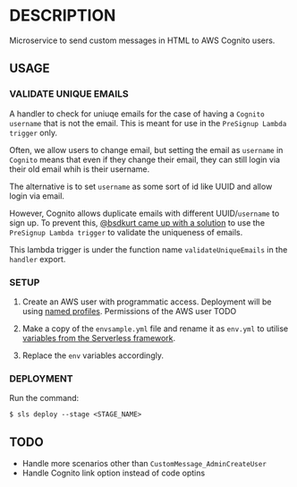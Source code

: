 # DESCRIPTION

Microservice to send custom messages in HTML to AWS Cognito users.

## USAGE

### VALIDATE UNIQUE EMAILS

A handler to check for uniuqe emails for the case of having a `Cognito username` that is not the email. This is meant for use in the `PreSignup Lambda trigger` only.

Often, we allow users to change email, but setting the email as `username` in `Cognito` means that even if they change their email, they can still login via their old email whih is their username.

The alternative is to set `username` as some sort of id like UUID and allow login via email.

However, Cognito allows duplicate emails with different UUID/`username` to sign up. To prevent this, [@bsdkurt came up with a solution](https://github.com/aws-amplify/amplify-js/issues/369#issuecomment-369933670) to use the `PreSignup Lambda trigger` to validate the uniqueness of emails.

This lambda trigger is under the function name `validateUniqueEmails` in the `handler` export.

### SETUP

1. Create an AWS user with programmatic access. Deployment will be using [named profiles](https://docs.aws.amazon.com/cli/latest/userguide/cli-multiple-profiles.html). Permissions of the AWS user TODO

2. Make a copy of the `envsample.yml` file and rename it as `env.yml` to utilise [variables from the Serverless framework](https://serverless.com/framework/docs/providers/aws/guide/variables/).

3. Replace the `env` variables accordingly.

### DEPLOYMENT

Run the command:
```
$ sls deploy --stage <STAGE_NAME>
```

## TODO

* Handle more scenarios other than `CustomMessage_AdminCreateUser`
* Handle Cognito link option instead of code optins